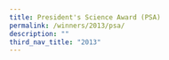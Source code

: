 ```yaml
---
title: President's Science Award (PSA)
permalink: /winners/2013/psa/
description: ""
third_nav_title: "2013"
---
```

